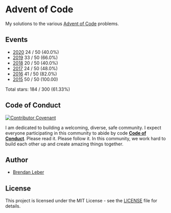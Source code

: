# Advent of Code

My solutions to the various [Advent of Code](https://adventofcode.com/) problems.

## Events

- [2020](2020) 24 / 50 (40.0%)
- [2019](2019) 33 / 50 (66.0%)
- [2018](2018) 20 / 50 (40.0%)
- [2017](2017) 24 / 50 (48.0%)
- [2016](2016) 41 / 50 (82.0%)
- [2015](2015) 50 / 50 (100.00)

Total stars: 184 / 300 (61.33%)

## Code of Conduct

[![Contributor Covenant](https://img.shields.io/badge/Contributor%20Covenant-v1.4%20adopted-ff69b4.svg)](code-of-conduct.md) 

I am dedicated to building a welcoming, diverse, safe community.  I expect
everyone participating in this community to abide by code [**Code of
Conduct**](code-of-conduct.md).  Please read it.  Please follow it.  In this
community, we work hard to build each other up and create amazing things
together.

## Author

- [Brendan Leber](https://github.com/BrendanLeber)

## License

This project is licensed under the MIT License - see the [LICENSE](LICENSE)
file for details.

